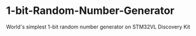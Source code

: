 # 1-bit-Random-Number-Generator
World's simplest 1-bit random number generator on STM32VL Discovery Kit
